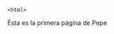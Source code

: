 	<html>
<head>
  <title>Primera pagina de Pepe</title>
</head>
<body>
&Eacute;sta es la primera p&aacute;gina de Pepe
</body>
</html>
